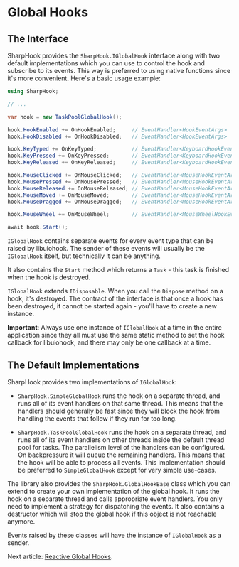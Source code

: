 # Global Hooks

## The Interface

SharpHook provides the `SharpHook.IGlobalHook` interface along with two default implementations which you can use
to control the hook and subscribe to its events. This way is preferred to using native functions since it's more
convenient. Here's a basic usage example:

```C#
using SharpHook;

// ...

var hook = new TaskPoolGlobalHook();

hook.HookEnabled += OnHookEnabled;     // EventHandler<HookEventArgs>
hook.HookDisabled += OnHookDisabled;   // EventHandler<HookEventArgs>

hook.KeyTyped += OnKeyTyped;           // EventHandler<KeyboardHookEventArgs>
hook.KeyPressed += OnKeyPressed;       // EventHandler<KeyboardHookEventArgs>
hook.KeyReleased += OnKeyReleased;     // EventHandler<KeyboardHookEventArgs>

hook.MouseClicked += OnMouseClicked;   // EventHandler<MouseHookEventArgs>
hook.MousePressed += OnMousePressed;   // EventHandler<MouseHookEventArgs>
hook.MouseReleased += OnMouseReleased; // EventHandler<MouseHookEventArgs>
hook.MouseMoved += OnMouseMoved;       // EventHandler<MouseHookEventArgs>
hook.MouseDragged += OnMouseDragged;   // EventHandler<MouseHookEventArgs>

hook.MouseWheel += OnMouseWheel;       // EventHandler<MouseWheelHookEventArgs>

await hook.Start();
```

`IGlobalHook` contains separate events for every event type that can be raised by libuiohook. The sender of these
events will usually be the `IGlobalHook` itself, but technically it can be anything. 

It also contains the `Start` method which returns a `Task` - this task is finished when the hook is destroyed.

`IGlobalHook` extends `IDisposable`. When you call the `Dispose` method on a hook, it's destroyed. The contract of
the interface is that once a hook has been destroyed, it cannot be started again - you'll have to create a new instance.

**Important**: Always use one instance of `IGlobalHook` at a time in the entire application since they all must use
the same static method to set the hook callback for libuiohook, and there may only be one callback at a time.

## The Default Implementations

SharpHook provides two implementations of `IGlobalHook`:

- `SharpHook.SimpleGlobalHook` runs the hook on a separate thread, and runs all of its event handlers on that same
thread. This means that the handlers should generally be fast since they will block the hook from handling the events
that follow if they run for too long.

- `SharpHook.TaskPoolGlobalHook` runs the hook on a separate thread, and runs all of its event handlers on other
threads inside the default thread pool for tasks. The parallelism level of the handlers can be configured. On
backpressure it will queue the remaining handlers. This means that the hook will be able to process all events. This
implementation should be preferred to `SimpleGlobalHook` except for very simple use-cases.

The library also provides the `SharpHook.GlobalHookBase` class which you can extend to create your own
implementation of the global hook. It runs the hook on a separate thread and calls appropriate event handlers. You only
need to implement a strategy for dispatching the events. It also contains a destructor which will stop the global hook
if this object is not reachable anymore.

Events raised by these classes will have the instance of `IGlobalHook` as a sender.

Next article: [Reactive Global Hooks](reactive.md).
